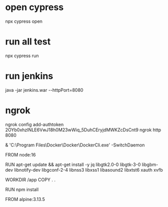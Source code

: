 # open cypress
 npx cypress open
 # run all test
 npx cypress run
 # run jenkins
 java -jar jenkins.war --httpPort=8080
 # ngrok 
 ngrok config add-authtoken 2OYb0xhzINLE6VwJ18h0M23wWiq_5DuhCEryjdMWKZcDsCnt9
 ngrok http 8080

 & 'C:\Program Files\Docker\Docker\DockerCli.exe' -SwitchDaemon

FROM node:16

RUN apt-get update && apt-get install -y jq libgtk2.0-0 libgtk-3-0 libgbm-dev libnotify-dev libgconf-2-4 libnss3 libxss1 libasound2 libxtst6 xauth xvfb

WORKDIR /app
COPY . .

RUN npm install 

FROM alpine:3.13.5